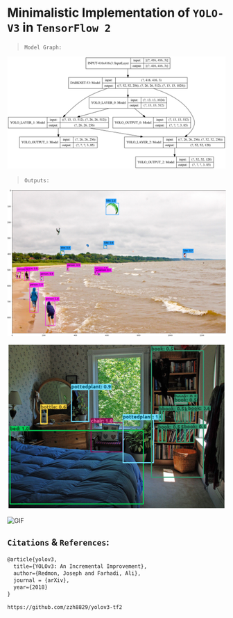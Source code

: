 # Minimalistic Implementation of `YOLO-V3` in `TensorFlow 2`

> `Model Graph: ` 

![model graph](https://github.com/benihime91/yoloV3-tensorFlow/blob/master/outputs/model_graph.png)

> `Outputs:`  

![Image](https://github.com/benihime91/yoloV3-tensorFlow/blob/master/outputs/result.png)

![Image](https://github.com/benihime91/yoloV3-tensorFlow/blob/master/outputs/result_2.png)

![GIF](https://github.com/benihime91/yoloV3-tensorFlow/blob/master/outputs/yolo_crowd_res.gif)

## `Citations` & `References`:
```
@article{yolov3,
  title={YOLOv3: An Incremental Improvement},
  author={Redmon, Joseph and Farhadi, Ali},
  journal = {arXiv},
  year={2018}
}
```
```
https://github.com/zzh8829/yolov3-tf2
```
